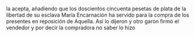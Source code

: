 la acepta, añadiendo que los doscientos cincuenta pesetas de plata de la libertad de su esclava María Encarnación ha servido para la compra de los presentes en reposición de Aquella. Así lo dijeron y otro garon firmó el vendedor y por decir la compradora no saber lo hizo